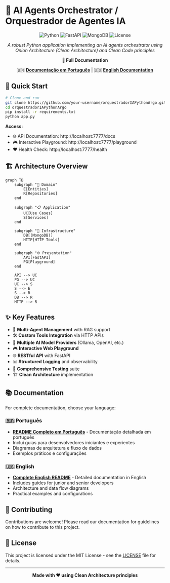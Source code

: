 # 🤖 AI Agents Orchestrator / Orquestrador de Agentes IA

<div align="center">

![Python](https://img.shields.io/badge/python-v3.9+-blue.svg)
![FastAPI](https://img.shields.io/badge/FastAPI-005571?style=for-the-badge&logo=fastapi)
![MongoDB](https://img.shields.io/badge/MongoDB-%234ea94b.svg?style=for-the-badge&logo=mongodb&logoColor=white)
![License](https://img.shields.io/badge/license-MIT-green.svg)

*A robust Python application implementing an AI agents orchestrator using Onion Architecture (Clean Architecture) and Clean Code principles*

**📖 Full Documentation**

🇧🇷 **[Documentação em Português](README.pt-br.md)** | 🇺🇸 **[English Documentation](README.en.md)**

</div>

## 🚀 Quick Start

```bash
# Clone and run
git clone https://github.com/your-username/orquestradorIAPythonArgo.git
cd orquestradorIAPythonArgo
pip install -r requirements.txt
python app.py
```

**Access:**
- 🌐 API Documentation: http://localhost:7777/docs
- 🎮 Interactive Playground: http://localhost:7777/playground
- ❤️ Health Check: http://localhost:7777/health

## 🏗️ Architecture Overview

```mermaid
graph TB
    subgraph "🎯 Domain"
        E[Entities]
        R[Repositories]
    end
    
    subgraph "📋 Application"
        UC[Use Cases]
        S[Services]
    end
    
    subgraph "🔧 Infrastructure"
        DB[(MongoDB)]
        HTTP[HTTP Tools]
    end
    
    subgraph "🌐 Presentation"
        API[FastAPI]
        PG[Playground]
    end
    
    API --> UC
    PG --> UC
    UC --> S
    S --> E
    S --> R
    DB --> R
    HTTP --> R
```

## ✨ Key Features

- 🤖 **Multi-Agent Management** with RAG support
- 🛠️ **Custom Tools Integration** via HTTP APIs
- 🧠 **Multiple AI Model Providers** (Ollama, OpenAI, etc.)
- 🎮 **Interactive Web Playground**
- 🌐 **RESTful API** with FastAPI
- 📊 **Structured Logging** and observability
- 🧪 **Comprehensive Testing** suite
- 🏗️ **Clean Architecture** implementation

## 📚 Documentation

For complete documentation, choose your language:

### 🇧🇷 Português
- **[README Completo em Português](README.pt-br.md)** - Documentação detalhada em português
- Inclui guias para desenvolvedores iniciantes e experientes
- Diagramas de arquitetura e fluxo de dados
- Exemplos práticos e configurações

### 🇺🇸 English
- **[Complete English README](README.en.md)** - Detailed documentation in English
- Includes guides for junior and senior developers
- Architecture and data flow diagrams
- Practical examples and configurations

## 🤝 Contributing

Contributions are welcome! Please read our documentation for guidelines on how to contribute to this project.

## 📄 License

This project is licensed under the MIT License - see the [LICENSE](LICENSE) file for details.

---

<div align="center">

**Made with ❤️ using Clean Architecture principles**

</div>
